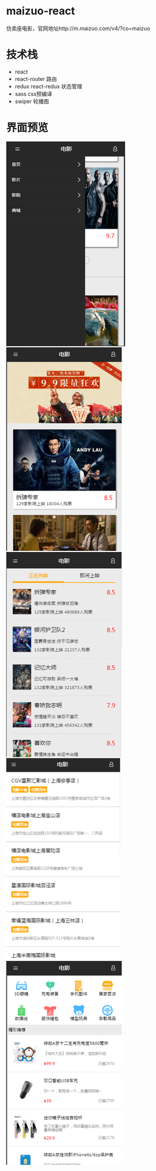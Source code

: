 # maizuo-react
仿卖座电影，官网地址http://m.maizuo.com/v4/?co=maizuo


# 技术栈
* react
* react-router 路由
* redux react-redux 状态管理
* sass css预编译
* swiper 轮播图

# 界面预览
![首页](https://raw.githubusercontent.com/cncp20/maizuo-react/master/screenshot/20170505163109.png)<br />
![film](https://github.com/cncp20/maizuo-react/blob/master/screenshot/index.png?raw=true)<br />
![film](https://github.com/cncp20/maizuo-react/blob/master/screenshot/movie.png?raw=true)<br />
![film](https://github.com/cncp20/maizuo-react/blob/master/screenshot/film.png?raw=true)<br />
![index](https://github.com/cncp20/maizuo-react/blob/master/screenshot/shop.png?raw=true)<br />
